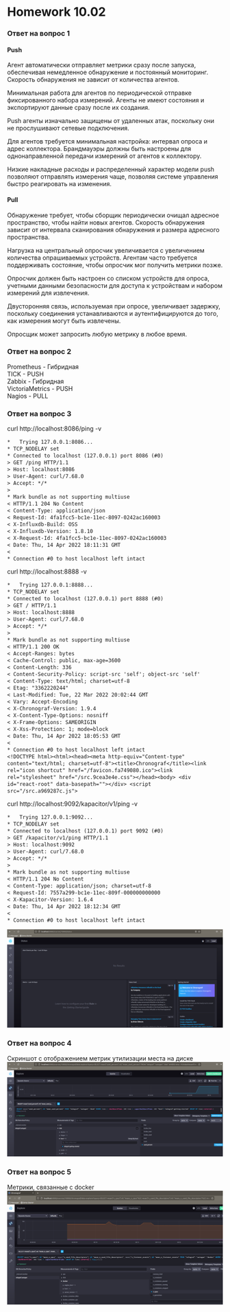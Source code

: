 # Homework 10.02

### Ответ на вопрос 1
#### Push

Агент автоматически отправляет метрики сразу после запуска, обеспечивая немедленное обнаружение и постоянный мониторинг. Скорость обнаружения не зависит от количества агентов.

Минимальная работа для агентов по периодической отправке фиксированного набора измерений. Агенты не имеют состояния и экспортируют данные сразу после их создания.

Push агенты изначально защищены от удаленных атак, поскольку они не прослушивают сетевые подключения.

Для агентов требуется минимальная настройка: интервал опроса и адрес коллектора. Брандмауэры должны быть настроены для однонаправленной передачи измерений от агентов к коллектору.

Низкие накладные расходы и распределенный характер модели push позволяют отправлять измерения чаще, позволяя системе управления быстро реагировать на изменения.

#### Pull

Обнаружение требует, чтобы сборщик периодически очищал адресное пространство, чтобы найти новых агентов. Скорость обнаружения зависит от интервала сканирования обнаружения и размера адресного пространства.

Нагрузка на центральный опросчик увеличивается с увеличением количества опрашиваемых устройств. Агентам часто требуется поддерживать состояние, чтобы опросчик мог получить метрики позже.

Опросчик должен быть настроен со списком устройств для опроса, учетными данными безопасности для доступа к устройствам и набором измерений для извлечения.

Двусторонняя связь, используемая при опросе, увеличивает задержку, поскольку соединения устанавливаются и аутентифицируются до того, как измерения могут быть извлечены.

Опросщик может запросить любую метрику в любое время.

### Ответ на вопрос 2

Prometheus - Гибридная  
TICK - PUSH  
Zabbix - Гибридная  
VictoriaMetrics - PUSH  
Nagios - PULL  

### Ответ на вопрос 3


curl http://localhost:8086/ping -v
```
*   Trying 127.0.0.1:8086...
* TCP_NODELAY set
* Connected to localhost (127.0.0.1) port 8086 (#0)
> GET /ping HTTP/1.1
> Host: localhost:8086
> User-Agent: curl/7.68.0
> Accept: */*
> 
* Mark bundle as not supporting multiuse
< HTTP/1.1 204 No Content
< Content-Type: application/json
< Request-Id: 4fa1fcc5-bc1e-11ec-8097-0242ac160003
< X-Influxdb-Build: OSS
< X-Influxdb-Version: 1.8.10
< X-Request-Id: 4fa1fcc5-bc1e-11ec-8097-0242ac160003
< Date: Thu, 14 Apr 2022 18:11:31 GMT
< 
* Connection #0 to host localhost left intact
```

curl http://localhost:8888 -v
```code
*   Trying 127.0.0.1:8888...
* TCP_NODELAY set
* Connected to localhost (127.0.0.1) port 8888 (#0)
> GET / HTTP/1.1
> Host: localhost:8888
> User-Agent: curl/7.68.0
> Accept: */*
> 
* Mark bundle as not supporting multiuse
< HTTP/1.1 200 OK
< Accept-Ranges: bytes
< Cache-Control: public, max-age=3600
< Content-Length: 336
< Content-Security-Policy: script-src 'self'; object-src 'self'
< Content-Type: text/html; charset=utf-8
< Etag: "3362220244"
< Last-Modified: Tue, 22 Mar 2022 20:02:44 GMT
< Vary: Accept-Encoding
< X-Chronograf-Version: 1.9.4
< X-Content-Type-Options: nosniff
< X-Frame-Options: SAMEORIGIN
< X-Xss-Protection: 1; mode=block
< Date: Thu, 14 Apr 2022 18:05:53 GMT
< 
* Connection #0 to host localhost left intact
<!DOCTYPE html><html><head><meta http-equiv="Content-type" content="text/html; charset=utf-8"><title>Chronograf</title><link rel="icon shortcut" href="/favicon.fa749080.ico"><link rel="stylesheet" href="/src.9cea3e4e.css"></head><body> <div id="react-root" data-basepath=""></div> <script src="/src.a969287c.js">
```

curl http://localhost:9092/kapacitor/v1/ping -v
```
*   Trying 127.0.0.1:9092...
* TCP_NODELAY set
* Connected to localhost (127.0.0.1) port 9092 (#0)
> GET /kapacitor/v1/ping HTTP/1.1
> Host: localhost:9092
> User-Agent: curl/7.68.0
> Accept: */*
> 
* Mark bundle as not supporting multiuse
< HTTP/1.1 204 No Content
< Content-Type: application/json; charset=utf-8
< Request-Id: 7557a299-bc1e-11ec-809f-000000000000
< X-Kapacitor-Version: 1.6.4
< Date: Thu, 14 Apr 2022 18:12:34 GMT
< 
* Connection #0 to host localhost left intact
```
![1](https://raw.githubusercontent.com/Evgeniy-Nikolskiy/hw10.2/main/assets/1021.png)

### Ответ на вопрос 4

Скриншот с отображением метрик утилизации места на диске  
![2](https://raw.githubusercontent.com/Evgeniy-Nikolskiy/hw10.2/main/assets/1022.png)

### Ответ на вопрос 5

Метрики, связанные с docker  
![3](https://raw.githubusercontent.com/Evgeniy-Nikolskiy/hw10.2/main/assets/1023.png)

